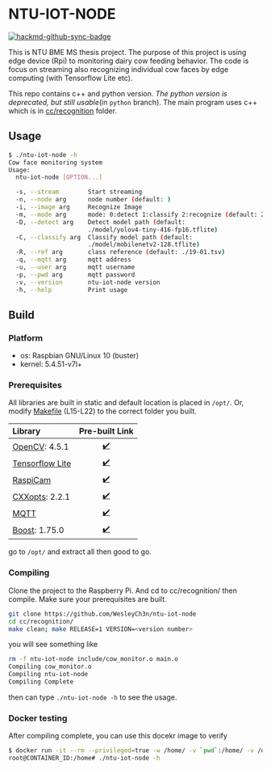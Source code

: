 # NTU-IOT-NODE

[![hackmd-github-sync-badge](https://hackmd.io/V8NktJtNSamroQN6Tfxl5A/badge)](https://hackmd.io/V8NktJtNSamroQN6Tfxl5A)


This is NTU BME MS thesis project. The purpose of this project is using edge
device (Rpi) to monitoring dairy cow feeding behavior. The code is focus on
streaming also recognizing individual cow faces by edge computing (with
Tensorflow Lite etc).

This repo contains c++ and python version. *The python version is deprecated, but still
usable*(in `python` branch). The main program uses c++ which is in
[cc/recognition](https://github.com/WesleyCh3n/ntu-iot-node/tree/main/cc/recognition)
 folder.

## Usage

```bash
$ ./ntu-iot-node -h
Cow face monitoring system
Usage:
  ntu-iot-node [OPTION...]

  -s, --stream        Start streaming
  -n, --node arg      node number (default: )
  -i, --image arg     Recognize Image
  -m, --mode arg      mode: 0:detect 1:classify 2:recognize (default: 2)
  -D, --detect arg    Detect model path (default:
                      ./model/yolov4-tiny-416-fp16.tflite)
  -C, --classify arg  Classify model path (default:
                      ./model/mobilenetv2-128.tflite)
  -R, --ref arg       class reference (default: ./19-01.tsv)
  -q, --mqtt arg      mqtt address
  -u, --user arg      mqtt username
  -p, --pwd arg       mqtt password
  -v, --version       ntu-iot-node version
  -h, --help          Print usage
```

## Build

### Platform

- os: Raspbian GNU/Linux 10 (buster)
- kernel: 5.4.51-v7l+

### Prerequisites

All libraries are built in static and default location is placed in `/opt/`. Or, modify
[Makefile](https://github.com/WesleyCh3n/ntu-iot-node/blob/main/cc/recognition/Makefile) (L15-L22)
 to the correct folder you built.



| Library                                          |                                                             Pre-built Link                                                              |
|:------------------------------------------------ |:---------------------------------------------------------------------------------------------------------------------------------------:|
| [OpenCV](https://bit.ly/2Y8KyJK): 4.5.1          | [✔️](https://gntuedutw-my.sharepoint.com/:u:/g/personal/b04612024_g_ntu_edu_tw/Ea9dXAB5_FFEkiS1rpi-MSEBfYcwGycAmncwgGH_wIopRQ?e=DVlq9n) |
| [Tensorflow Lite](https://bit.ly/3ytc6Wu)        | [✔️](https://gntuedutw-my.sharepoint.com/:u:/g/personal/b04612024_g_ntu_edu_tw/EXVf_skgIBRGtcKztyY_UEwBgz4plA9KuZknJZP5bRsS0g?e=PpI7Q5) |
| [RaspiCam](https://bit.ly/38mTsFl)               | [✔️](https://gntuedutw-my.sharepoint.com/:u:/g/personal/b04612024_g_ntu_edu_tw/EWg1uwwLXLZNhKlZdS_fvNQB8WBmaPwE7xcqeHvO33ZO-Q?e=jSVm2k) |
| [CXXopts](https://bit.ly/3sU28MO): 2.2.1         | [✔️](https://gntuedutw-my.sharepoint.com/:u:/g/personal/b04612024_g_ntu_edu_tw/EeVBIA9icu1PqTTEaqEmPGQBVgXDwS17zyBvpWaMTokjlw?e=pAMMjc) |
| [MQTT](https://github.com/eclipse/paho.mqtt.cpp) | [✔️](https://gntuedutw-my.sharepoint.com/:u:/g/personal/b04612024_g_ntu_edu_tw/EYAFSv_7m8ZApNow1NAkgscB0wF1PgTwzkMANJNh5MvVzQ?e=9Upop1) |
| [Boost](https://bit.ly/2UX4A8J): 1.75.0          | [✔️](https://gntuedutw-my.sharepoint.com/:u:/g/personal/b04612024_g_ntu_edu_tw/EWwecZxkvQJChjfo1p0-pO8B5ForZc0lrurEVLEhFyWiOQ?e=Tkh4q5) |

go to `/opt/` and extract all then good to go.

### Compiling

Clone the project to the Raspberry Pi. And cd to cc/recognition/ then compile.
Make sure your prerequisites are built.
```bash
git clone https://github.com/WesleyCh3n/ntu-iot-node
cd cc/recognition/
make clean; make RELEASE=1 VERSION=<version number>
```
you will see something like
```bash
rm -f ntu-iot-node include/cow_monitor.o main.o
Compiling cow_monitor.o
Compiling ntu-iot-node
Compiling Complete
```
then can type `./ntu-iot-node -h` to see the usage.

### Docker testing

After compiling complete, you can use this docekr image to verify
```bash
$ docker run -it --rm --privileged=true -w /home/ -v `pwd`:/home/ -v /opt/vc:/opt/vc --device=/dev/vchiq --device=/dev/vcsm cpp-slim bash
root@CONTAINER_ID:/home# ./ntu-iot-node -h
```